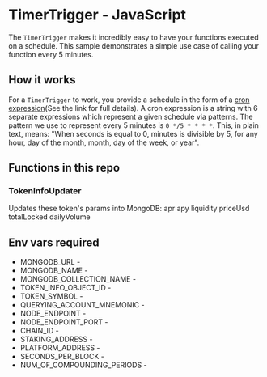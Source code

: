 # TimerTrigger - JavaScript

The `TimerTrigger` makes it incredibly easy to have your functions executed on a schedule. This sample demonstrates a simple use case of calling your function every 5 minutes.

## How it works

For a `TimerTrigger` to work, you provide a schedule in the form of a [cron expression](https://en.wikipedia.org/wiki/Cron#CRON_expression)(See the link for full details). A cron expression is a string with 6 separate expressions which represent a given schedule via patterns. The pattern we use to represent every 5 minutes is `0 */5 * * * *`. This, in plain text, means: "When seconds is equal to 0, minutes is divisible by 5, for any hour, day of the month, month, day of the week, or year".

## Functions in this repo

### TokenInfoUpdater

Updates these token's params into MongoDB:
    apr
    apy
    liquidity
    priceUsd
    totalLocked
    dailyVolume

## Env vars required

* MONGODB_URL -
* MONGODB_NAME -
* MONGODB_COLLECTION_NAME -
* TOKEN_INFO_OBJECT_ID -
* TOKEN_SYMBOL -
* QUERYING_ACCOUNT_MNEMONIC -
* NODE_ENDPOINT -
* NODE_ENDPOINT_PORT -
* CHAIN_ID -
* STAKING_ADDRESS -
* PLATFORM_ADDRESS -
* SECONDS_PER_BLOCK -
* NUM_OF_COMPOUNDING_PERIODS -
